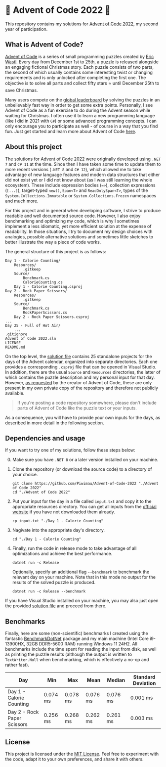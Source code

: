 # 🎄 Advent of Code 2022 🎄

This repository contains my solutions for [Advent of Code 2022](https://adventofcode.com/2022),
my second year of participation.

## What is Advent of Code?

[Advent of Code](https://adventofcode.com/) is a series of small programming puzzles created by
[Eric Wastl](http://was.tl/). Every day from December 1st to 25th, a puzzle is released alongside an
engaging fictional Christmas story. Each puzzle consists of two parts, the second of which usually
contains some interesting twist or changing requirements and is only unlocked after completing the
first one. The objective is to solve all parts and collect fifty stars ⭐ until December 25th to
save Christmas.

Many users compete on the [global leaderboard](https://adventofcode.com/2022/leaderboard) by
solving the puzzles in an unbelievably fast way in order to get some extra points. Personally,
I see Advent of Code as a fun exercise to do during the Advent season while waiting for Christmas.
I often use it to learn a new programming language (like I did in 2021 with `C#`) or some advanced
programming concepts. I can only encourage you to participate as well - of course in a way that you
find fun. Just get started and learn more about Advent of Code
[here](https://adventofcode.com/2022/about).

## About this project

The solutions for Advent of Code 2022 were originally developed using `.NET 7` and `C# 11` at the
time. Since then I have taken some time to update them to more recent versions (`.NET 8` and
`C# 12`), which allowed me to take advantage of new language features and modern data structures
that either did not exist yet or I did not know about (as I was still learning the whole ecosystem).
These include expression bodies (`=>`), collection expressions (`[...]`), target-typed `new()`,
`Span<T>` and `ReadOnlySpan<T>`, types of the `System.Collections.Immutable` or
`System.Collections.Frozen` namespaces and much more.

For this project and in general when developing software, I strive to produce readable and well
documented source code. However, I also enjoy benchmarking and optimizing my code, which is why I
sometimes implement a less idiomatic, yet more efficient solution at the expense of readability.
In those situations, I try to document my design choices with analogies, possible alternative
solutions and sometimes little sketches to better illustrate the way a piece of code works.

The general structure of this project is as follows:

```
Day 1 - Calorie Counting/
    Resources/
        .gitkeep
    Source/
        Benchmark.cs
        CalorieCounting.cs
    Day 1 - Calorie Counting.csproj
Day 2 - Rock Paper Scissors/
    Resources/
        .gitkeep
    Source/
        Benchmark.cs
        RockPaperScissors.cs
    Day 2 - Rock Paper Scissors.csproj
...
Day 25 - Full of Hot Air/
    ...
.gitignore
Advent of Code 2022.sln
LICENSE
README.md
```

On the top level, the [solution file](Advent+of+Code+2022.sln) contains 25 standalone projects
for the days of the Advent calendar, organized into separate directories. Each one provides a
corresponding `.csproj` file that can be opened in Visual Studio. In addition, there are the usual
`Source` and `Resources` directories, the latter of which contains the puzzle description and my
personal input for that day. However, [as requested](https://adventofcode.com/2022/about) by the
creator of Advent of Code, these are only present in my own private copy of the repository and
therefore not publicly available.

> If you're posting a code repository somewhere, please don't include parts of Advent of Code like
  the puzzle text or your inputs.

As a consequence, you will have to provide your own inputs for the days, as described in more detail
in the following section.

## Dependencies and usage

If you want to try one of my solutions, follow these steps below:

0. Make sure you have `.NET 8` or a later version installed on your machine.

1. Clone the repository (or download the source code) to a directory of your choice.

   ```shell
   git clone https://github.com/Piwimau/Advent-of-Code-2022 "./Advent of Code 2022"
   cd "./Advent of Code 2022"
   ```

2. Put your input for the day in a file called `input.txt` and copy it to the appropriate resources
   directory. You can get all inputs from the [official website](https://adventofcode.com/2022) if
   you have not downloaded them already.

   ```shell
   cp input.txt "./Day 1 - Calorie Counting"
   ```

3. Nagivate into the appropriate day's directory.

   ```shell
   cd "./Day 1 - Calorie Counting"
   ```

4. Finally, run the code in release mode to take advantage of all optimizations and achieve the best
   performance.

   ```shell
   dotnet run -c Release
   ```

   Optionally, specify an additional flag `--benchmark` to benchmark the relevant day on your
   machine. Note that in this mode no output for the results of the solved puzzle is produced.

   ```shell
   dotnet run -c Release --benchmark
   ```

If you have Visual Studio installed on your machine, you may also just open the provided
[solution file](Advent+of+Code+2022.sln) and proceed from there.

## Benchmarks

Finally, here are some (non-scientific) benchmarks I created using the fantastic
[BenchmarkDotNet](https://github.com/dotnet/BenchmarkDotNet) package and my main machine (Intel Core
i9-13900HX, 32GB DDR5-5600 RAM) running Windows 11 24H2. All benchmarks include the time spent for
reading the input from disk, as well as printing the puzzle results (although the output is written
to `TextWriter.Null` when benchmarking, which is effectively a no-op and rather fast).

| Day                         | Min      | Max      | Mean     | Median   | Standard Deviation |
|-----------------------------|----------|----------|----------|----------|--------------------|
| Day 1 - Calorie Counting    | 0.074 ms | 0.078 ms | 0.076 ms | 0.076 ms | 0.001 ms           |
| Day 2 - Rock Paper Scissors | 0.256 ms | 0.268 ms | 0.262 ms | 0.261 ms | 0.003 ms           |

## License

This project is licensed under the [MIT License](LICENSE). Feel free to experiment with the code,
adapt it to your own preferences, and share it with others.